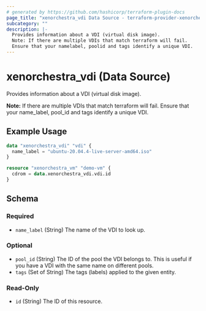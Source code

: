 ```yaml
---
# generated by https://github.com/hashicorp/terraform-plugin-docs
page_title: "xenorchestra_vdi Data Source - terraform-provider-xenorchestra"
subcategory: ""
description: |-
  Provides information about a VDI (virtual disk image).
  Note: If there are multiple VDIs that match terraform will fail.
  Ensure that your namelabel, poolid and tags identify a unique VDI.
---
```


# xenorchestra_vdi (Data Source)

Provides information about a VDI (virtual disk image).

**Note:** If there are multiple VDIs that match terraform will fail.
Ensure that your name_label, pool_id and tags identify a unique VDI.

## Example Usage

```terraform
data "xenorchestra_vdi" "vdi" {
  name_label = "ubuntu-20.04.4-live-server-amd64.iso"
}

resource "xenorchestra_vm" "demo-vm" {
  cdrom = data.xenorchestra_vdi.vdi.id
}
```

<!-- schema generated by tfplugindocs -->
## Schema

### Required

- `name_label` (String) The name of the VDI to look up.

### Optional

- `pool_id` (String) The ID of the pool the VDI belongs to. This is useful if you have a VDI with the same name on different pools.
- `tags` (Set of String) The tags (labels) applied to the given entity.

### Read-Only

- `id` (String) The ID of this resource.
